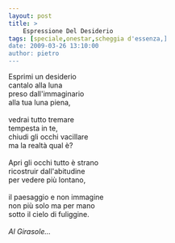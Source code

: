 ```yaml
---
layout: post
title: >
    Espressione Del Desiderio
tags: [speciale,onestar,scheggia d'essenza,]
date: 2009-03-26 13:10:00
author: pietro
---
```

Esprimi un desiderio<br/>cantalo alla luna<br/>preso dall'immaginario<br/>alla tua luna piena,<br/><br/>vedrai tutto tremare<br/>tempesta in te,<br/>chiudi gli occhi vacillare<br/>ma la realtà qual è?<br/><br/>Apri gli occhi tutto è strano<br/>ricostruir dall'abitudine<br/>per vedere più lontano,<br/><br/>il paesaggio e non immagine<br/>non più solo ma per mano<br/>sotto il cielo di fuliggine.<br/><br/><span style="font-style: italic">Al Girasole...</span>

